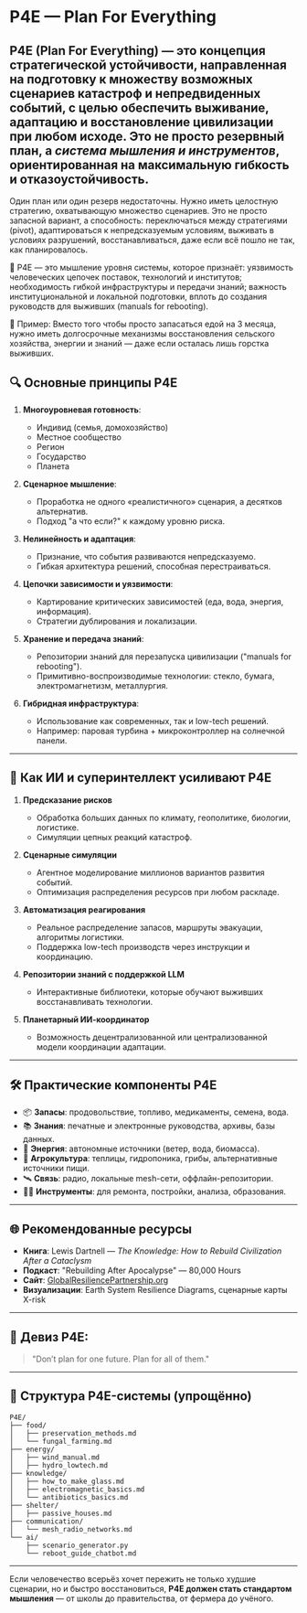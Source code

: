 # P4E — Plan For Everything

**P4E** (Plan For Everything) — это концепция стратегической устойчивости, направленная на подготовку к множеству возможных сценариев катастроф и непредвиденных событий, с целью обеспечить выживание, адаптацию и восстановление цивилизации при любом исходе. Это не просто резервный план, а *система мышления и инструментов*, ориентированная на максимальную гибкость и отказоустойчивость.
---
Один план или один резерв недостаточны. Нужно иметь целостную стратегию, охватывающую множество сценариев. Это не просто запасной вариант, а способность:
переключаться между стратегиями (pivot), адаптироваться к непредсказуемым условиям, выживать в условиях разрушений,
восстанавливаться, даже если всё пошло не так, как планировалось. 

🔹 P4E — это мышление уровня системы, которое признаёт:
уязвимость человеческих цепочек поставок, технологий и институтов;
необходимость гибкой инфраструктуры и передачи знаний;
важность институциональной и локальной подготовки, вплоть до создания руководств для выживших (manuals for rebooting).

🔹 Пример:
Вместо того чтобы просто запасаться едой на 3 месяца, нужно иметь долгосрочные механизмы восстановления сельского хозяйства, энергии и знаний — даже если осталась лишь горстка выживших.


## 🔍 Основные принципы P4E

1. **Многоуровневая готовность**:

   * Индивид (семья, домохозяйство)
   * Местное сообщество
   * Регион
   * Государство
   * Планета

2. **Сценарное мышление**:

   * Проработка не одного «реалистичного» сценария, а десятков альтернатив.
   * Подход "а что если?" к каждому уровню риска.

3. **Нелинейность и адаптация**:

   * Признание, что события развиваются непредсказуемо.
   * Гибкая архитектура решений, способная перестраиваться.

4. **Цепочки зависимости и уязвимости**:

   * Картирование критических зависимостей (еда, вода, энергия, информация).
   * Стратегии дублирования и локализации.

5. **Хранение и передача знаний**:

   * Репозитории знаний для перезапуска цивилизации ("manuals for rebooting").
   * Примитивно-воспроизводимые технологии: стекло, бумага, электромагнетизм, металлургия.

6. **Гибридная инфраструктура**:

   * Использование как современных, так и low-tech решений.
   * Например: паровая турбина + микроконтроллер на солнечной панели.

---

## 🧠 Как ИИ и суперинтеллект усиливают P4E

1. **Предсказание рисков**

   * Обработка больших данных по климату, геополитике, биологии, логистике.
   * Симуляции цепных реакций катастроф.

2. **Сценарные симуляции**

   * Агентное моделирование миллионов вариантов развития событий.
   * Оптимизация распределения ресурсов при любом раскладе.

3. **Автоматизация реагирования**

   * Реальное распределение запасов, маршруты эвакуации, алгоритмы логистики.
   * Поддержка low-tech производств через инструкции и координацию.

4. **Репозитории знаний с поддержкой LLM**

   * Интерактивные библиотеки, которые обучают выживших восстанавливать технологии.

5. **Планетарный ИИ-координатор**

   * Возможность децентрализованной или централизованной модели координации адаптации.

---

## 🛠️ Практические компоненты P4E

* 📦 **Запасы**: продовольствие, топливо, медикаменты, семена, вода.
* 📚 **Знания**: печатные и электронные руководства, архивы, базы данных.
* 🔌 **Энергия**: автономные источники (ветер, вода, биомасса).
* 🌱 **Агрокультура**: теплицы, гидропоника, грибы, альтернативные источники пищи.
* 🛰 **Связь**: радио, локальные mesh-сети, оффлайн-репозитории.
* 🧑‍🔧 **Инструменты**: для ремонта, постройки, анализа, образования.

---

## 🌐 Рекомендованные ресурсы

* **Книга**: Lewis Dartnell — *The Knowledge: How to Rebuild Civilization After a Cataclysm*
* **Подкаст**: "Rebuilding After Apocalypse" — 80,000 Hours
* **Сайт**: [GlobalResiliencePartnership.org](https://www.globalresiliencepartnership.org/)
* **Визуализации**: Earth System Resilience Diagrams, сценарные карты X-risk

---

## 🧭 Девиз P4E:

> "Don’t plan for one future. Plan for all of them."

---

## 📁 Структура P4E-системы (упрощённо)

```
P4E/
├── food/
│   ├── preservation_methods.md
│   └── fungal_farming.md
├── energy/
│   ├── wind_manual.md
│   ├── hydro_lowtech.md
├── knowledge/
│   ├── how_to_make_glass.md
│   ├── electromagnetic_basics.md
│   └── antibiotics_basics.md
├── shelter/
│   ├── passive_houses.md
├── communication/
│   └── mesh_radio_networks.md
└── ai/
    ├── scenario_generator.py
    └── reboot_guide_chatbot.md
```

---

Если человечество всерьёз хочет пережить не только худшие сценарии, но и быстро восстановиться, **P4E должен стать стандартом мышления** — от школы до правительства, от фермера до учёного.
